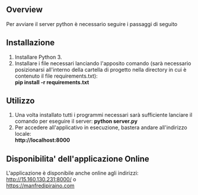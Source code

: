 ## Overview
   Per avviare il server python è necessario seguire i passaggi di seguito

## Installazione
1. Installare Python 3.
2. Installare i file necessari lanciando l'apposito comando (sarà necessario posizionarsi all'interno della cartella di progetto nella directory in cui è contenuto il file requirements.txt):<br>
   **pip install -r requirements.txt**

## Utilizzo
1. Una volta installato tutti i programmi necessari sarà sufficiente lanciare il comando per eseguire il server:
   **python server.py**
2. Per accedere all'applicativo in esecuzione, bastera andare all'indirizzo locale:<br>    **http://localhost:8000**<br>

## Disponibilita' dell'applicazione Online
L'applicazione è disponibile anche online agli indirizzi: <br>
http://15.160.130.231:8000/ o<br>
https://manfredipiraino.com


